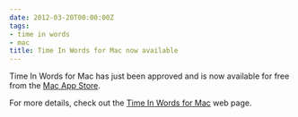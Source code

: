 ```yaml
---
date: 2012-03-20T00:00:00Z
tags:
- time in words
- mac
title: Time In Words for Mac now available
---
```


Time In Words for Mac has just been approved and is now available for free from
the
<a href="http://itunes.apple.com/au/app/time-in-words/id509085586?mt=12" target="_blank">Mac
App Store</a>.

For more details, check out the [Time In Words for Mac][1] web page.

[1]: /time-in-words-for-mac/
